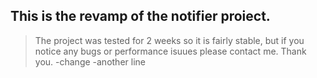 ## This is the revamp of the notifier proiect.
>The project was tested for 2 weeks so it is fairly stable, but if you notice any bugs or performance isuues please contact me.
>Thank you.
-change
-another line